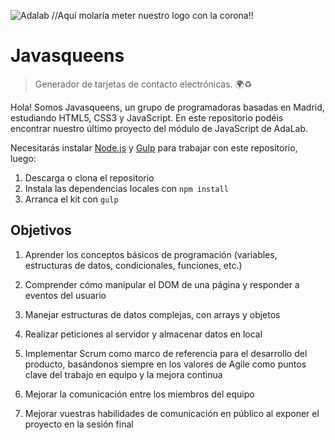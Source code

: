 ![Adalab](https://github.com/Adalab/project-promo-i-module-2-team-2-afternoon/src/assets/images/logo-adalab-80px.png) //Aquí molaría meter nuestro logo con la corona!!

# Javasqueens
	
> Generador de tarjetas de contacto electrónicas. 🌍♻️
	
Hola! Somos Javasqueens, un grupo de programadoras basadas en Madrid, estudiando HTML5, CSS3 y JavaScript.
En este repositorio podéis encontrar nuestro último proyecto del módulo de JavaScript de AdaLab.

Necesitarás instalar [Node.js](https://nodejs.org/) y [Gulp](https://gulpjs.com) para trabajar con este repositorio, luego:

1. Descarga o clona el repositorio
2. Instala las dependencias locales con `npm install`
3. Arranca el kit con `gulp`

## Objetivos

1.  Aprender los conceptos básicos de programación (variables, estructuras de datos, condicionales, funciones, etc.)
    
2.  Comprender cómo manipular el DOM de una página y responder a eventos del usuario
    
3.  Manejar estructuras de datos complejas, con arrays y objetos
    
4.  Realizar peticiones al servidor y almacenar datos en local
    
5.  Implementar Scrum como marco de referencia para el desarrollo del producto, basándonos siempre en los valores de Agile como puntos clave del trabajo en equipo y la mejora continua
    
6.  Mejorar la comunicación entre los miembros del equipo
    
7.  Mejorar vuestras habilidades de comunicación en público al exponer el proyecto en la sesión final
